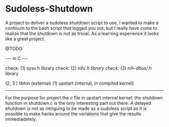 # Sudoless-Shutdown
A project to deliver a sudoless shutdown script to use, I wanted to make a continum to the bash script that logged you out, but I really have come to realize that the shutdown is not as trivial. As a learning experience it looks like a great project.


@TODO:

--- in C ---

check: (1) sysv.h library
check: (2) nih/*.h library
check: (3) nih-dbus/*.h library

(2, 3 ) libhin (external)
(1) upstart (internal, in compiled kernel)

------------------------------------------

For the purpose for project the c file in upstart internal kernel; the shutdown function in shutdown.c is the only interesting part out there. A delayed shutdown is not as intriguing to be made as a sudoless script as it is possible to make hacks around the variations that give the results immediadetely. 

